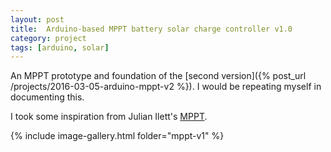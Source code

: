 ```yaml
---
layout: post
title:  Arduino-based MPPT battery solar charge controller v1.0
category: project
tags: [arduino, solar]
---
```


An MPPT prototype and foundation of the [second version]({% post_url /projects/2016-03-05-arduino-mppt-v2 %}). I would be repeating myself in documenting this.

I took some inspiration from Julian Ilett's [MPPT](https://www.youtube.com/watch?v=MSz4-cr3EJw).

{% include image-gallery.html folder="mppt-v1" %}
